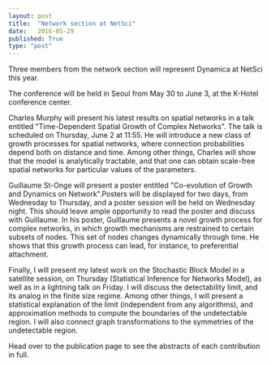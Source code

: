 ```yaml
---
layout: post
title:  "Network section at NetSci"
date:   2016-05-29
published: True
type: "post"
---
```


Three members from the network section will represent Dynamica at NetSci this year.


 The conference will be held in Seoul from May 30 to June 3, at the K-Hotel conference center.




 Charles Murphy will present his latest results on spatial networks in a talk entitled "Time-Dependent Spatial Growth of Complex Networks". The talk is scheduled on Thursday, June 2 at 11:55. He will introduce a new class of growth processes for spatial networks, where connection probabilities depend both on distance and time. Among other things, Charles will show that the model is analytically tractable, and that one can obtain scale-free spatial networks for particular values of the parameters.


 Guillaume St-Onge will present a poster entitled "Co-evolution of Growth and Dynamics on Network".Posters will be displayed for two days, from Wednesday to Thursday, and a poster session will be held on Wednesday night. This should leave ample opportunity to read the poster and discuss with Guillaume. In his poster, Guillaume presents a novel growth process for complex networks, in which growth mechanisms are restrained to certain subsets of nodes. This set of nodes changes dynamically through time. He shows that this growth process can lead, for instance, to preferential attachment.




 Finally, I will present my latest work on the Stochastic Block Model in a satellite session, on Thursday (Statistical Inference for Networks Model), as well as in a lightning talk on Friday. I will discuss the detectability limit,
and its analog in the finite size regime. Among other things, I will present a statistical explanation of the limit (independent from any algorithms), and approximation methods to compute the boundaries of the undetectable region. I will also connect graph transformations to the symmetries of the undetectable region.




 Head over to the publication page to see the abstracts of each contribution in full.


